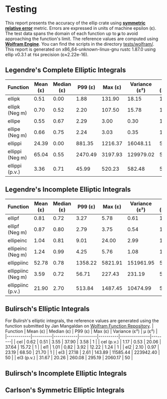 # Testing
This report presents the accuracy of the ellip crate using [**symmetric relative error**](https://www.boost.org/doc/libs/1_88_0/libs/math/doc/html/math_toolkit/relative_error.html)
metric. Errors are expressed in units of machine epsilon (ε).
The test data spans the domain of each function up to **μ** to avoid approaching the function's limit.
The reference values are computed using [**Wolfram Engine**](https://www.wolfram.com/engine/).
You can find the scripts in the directory [tests/wolfram/](https://github.com/p-sira/ellip/blob/main/tests/wolfram/).
This report is generated on x86_64-unknown-linux-gnu rustc 1.87.0 using ellip v0.3.1 at `f64` precision (ε≈2.22e-16).

## Legendre's Complete Elliptic Integrals
| Function        | Mean (ε) | Median (ε) | P99 (ε) | Max (ε) | Variance (ε²) | μ (ε²) |
|-----------------|----------|------------|---------|---------|---------------|--------|
| ellipk          | 0.51     | 0.00       | 1.88    | 131.90  | 18.15         | 1      |
| ellipk (Neg m)  | 0.70     | 0.52       | 2.20    | 107.50  | 15.78         | 1      |
| ellipe          | 0.55     | 0.67       | 2.29    | 3.00    | 0.30          | 1      |
| ellipe (Neg m)  | 0.66     | 0.75       | 2.24    | 3.03    | 0.35          | 1      |
| ellippi         | 24.39    | 0.00       | 881.35  | 1216.37 | 16048.11      | 50     |
| ellippi (Neg m) | 65.04    | 0.55       | 2470.49 | 3197.93 | 129979.02     | 50     |
| ellippi (p.v.)  | 3.36     | 0.71       | 45.99   | 520.23  | 582.48        | 50     |

## Legendre's Incomplete Elliptic Integrals
| Function           | Mean (ε) | Median (ε) | P99 (ε) | Max (ε) | Variance (ε²) | μ (ε²) |
|--------------------|----------|------------|---------|---------|---------------|--------|
| ellipf             | 0.81     | 0.72       | 3.27    | 5.78    | 0.61          | 1      |
| ellipf (Neg m)     | 0.87     | 0.80       | 2.79    | 3.75    | 0.54          | 1      |
| ellipeinc          | 1.04     | 0.81       | 9.01    | 24.00   | 2.99          | 1      |
| ellipeinc (Neg m)  | 1.24     | 0.99       | 4.25    | 5.76    | 1.08          | 1      |
| ellippiinc         | 52.78    | 0.78       | 1358.22 | 5821.91 | 151961.95     | 50     |
| ellippiinc (Neg m) | 3.59     | 0.72       | 56.71   | 227.43  | 231.19        | 50     |
| ellippiinc (p.v.)  | 21.90    | 2.70       | 513.84  | 1487.45 | 10474.99      | 50     |

## Bulirsch's Elliptic Integrals
For Bulirsh's elliptic integrals, the reference values are generated using the function
submitted by Jan Mangaldan on [Wolfram Function Repository](https://resources.wolframcloud.com/FunctionRepository/).
| Function   | Mean (ε) | Median (ε) | P99 (ε) | Max (ε)  | Variance (ε²) | μ (ε²) |
|------------|----------|------------|---------|----------|---------------|--------|
| cel        | 0.62     | 0.51       | 3.55    | 37.90    | 3.58          | 1      |
| cel (p.v.) | 1.17     | 0.53       | 20.06   | 37.64    | 15.72         | 1      |
| el1        | 1.01     | 0.82       | 3.92    | 12.22    | 1.24          | 1      |
| el2        | 2.10     | 0.97       | 23.19   | 68.50    | 21.70         | 1      |
| el3        | 27.18    | 2.61       | 143.89  | 11585.44 | 223942.40     | 50     |
| el3 (p.v.) | 31.67    | 20.26      | 260.08  | 295.19   | 2060.17       | 50     |

## Bulirsch's Incomplete Elliptic Integrals

## Carlson's Symmetric Elliptic Integrals

